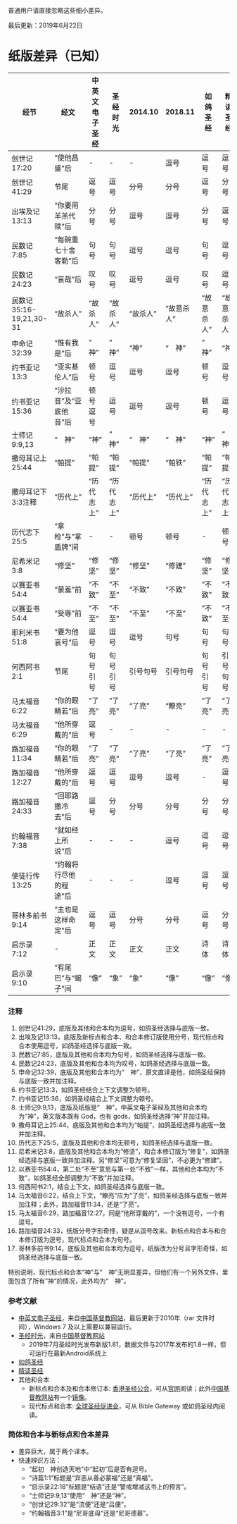 普通用户请直接忽略这些细小差异。

最后更新：2019年6月22日

# 纸版差异（已知）
| 经节 | 经文 | 中英文电子圣经 | 圣经时光 | 2014.10 | 2018.11 | 如鸽圣经 | 精读圣经 |
| ---- | ---- | ---- | ---- | -------- | -------- | ------- | ------ |
| 创世记17:20 | “使他昌盛”后 | - | - | - | 逗号 | 逗号 | 逗号 |
| 创世记41:29 | 节尾 | 逗号 | 逗号 | 分号 | 分号 | 逗号 | 分号 |
| 出埃及记13:13 | “你要用羊羔代赎”后 | 分号 | 分号 | 逗号 | 逗号 | 分号 | 逗号 |
| 民数记7:85 | “每碗重七十舍客勒”后 | 句号 | 句号 | 逗号 | 逗号 | 句号 | 逗号 |
| 民数记24:23 | “哀哉”后 | 叹号 | 叹号 | 逗号 | 逗号 | 叹号 | 逗号 |
| 民数记35:16-19,21,30-31 | “故杀人” | “故杀人” | “故杀人” | “故杀人” | “故意杀人” | “故意杀人” | “故意杀人” |
| 申命记32:39 | “惟有我是”后 | “　神” | “　神” | “神” | “　神” | “　神” | “神” |
| 约书亚记13:3 | “亚实基伦人”后 | 顿号 | 逗号 | 逗号 | 逗号 | 顿号 | 逗号 |
| 约书亚记15:36 | “沙拉音”及“亚底他音”后 | 顿号逗号 | 逗号 | 逗号 | 逗号 | 顿号 | 逗号 |
| 士师记9:9,13 | “　神” | “神” | “　神” | “　神” | “　神” | “神” | “　神” |
| 撒母耳记上25:44 | “帕提” | “帕提” | “帕提” | “帕提” | “帕铁” | “帕提” | “帕提” |
| 撒母耳记下3:3注释 | “历代上” | “历代志上” | “历代志上” | “历代上” | “历代上” | “历代志上” | “历代志上” |
| 历代志下25:5 | “拿枪”与”拿盾牌”间 | - | - | 顿号 | 顿号 | - | 顿号 |
| 尼希米记3:8 | “修坚” | “修坚” | “修坚” | “修坚” | “修建” | “修坚” | “修坚” |
| 以赛亚书54:4 | “蒙羞”前 | “不致” | “不至” | “不致” | “不致” | “不致” | “不致” |
| 以赛亚书54:4 | “受辱”前 | “不至” | “不至” | “不至” | “不至” | “不致” | “不至” |
| 耶利米书51:8 | “要为他哀号”后 | 逗号 | 逗号 | 逗号 | 句号 | 句号 | 句号 |
| 何西阿书2:1 | 节尾 | 句号引号 | 句号引号 | 引号句号 | 引号句号 | 句号引号 | 引号句号 |
| 马太福音6:22 | “你的眼睛若”后 | “了亮” | “了亮” | “了亮” | “瞭亮” | “了亮” | “了亮” |
| 马太福音6:29 | “他所穿戴的”后 | 逗号 | - | - | - | - | - | - |
| 路加福音11:34 | “你的眼睛若”后 | “了亮” | “了亮” | “了亮” | “了亮” | “了亮” | “了亮” |
| 路加福音12:27 | “他所穿戴的”后 | 逗号 | 逗号 | 逗号 | 逗号 | - | 逗号 |
| 路加福音24:33 | “回耶路撒冷去”后 | 逗号 | 分号 | 分号 | 分号 | 分号 | 分号 |
| 约翰福音7:38 | “就如经上所说”后 | - | - | - | 逗号 | 逗号 | 逗号 |
| 使徒行传13:25 | “约翰将行尽他的程途”后 | - | - | - | 逗号 | 逗号 | 逗号 |
| 哥林多前书9:14 | “主也是这样命定”后 | 逗号 | 逗号 | 分号 | 分号 | 逗号 | 分号
| 启示录7:12 | - | 正文 | 正文 | 正文 | 正文 | 诗体 | 诗体 |
| 启示录9:10 | “有尾巴”与“蝎子”间 | “像” | “象” | “象”  | “像” | “像” | “像” |

### 注释
1. 创世记41:29，底版及其他和合本均为逗号，如鸽圣经选择与底版一致。
1. 出埃及记13:13，底版及新标点和合本、和合本修订版使用分号，现代标点和合本使用逗号，如鸽圣经选择与底版一致。
1. 民数记7:85，底版及其他和合本均为句号，如鸽圣经选择与底版一致。
1. 民数记24:23，底版及其他和合本均为叹号，如鸽圣经选择与底版一致。
1. 申命记32:39，底版及其他和合本均为“　神”，原文直译是他，如鸽圣经保持与底版一致并加注释。
1. 约书亚记13:3，如鸽圣经结合上下文调整为顿号。
1. 约书亚记15:36，如鸽圣经结合上下文调整为顿号。
1. 士师记9:9,13，底版及纸版是“　神”，中英文电子圣经及其他和合本均为“神”，英文版本既有 God，也有 gods，如鸽圣经选择“神”并加注释。
1. 撒母耳记上25:44，底版及其他和合本均为“帕提”，如鸽圣经选择与底版一致并加注释。
1. 历代志下25:5，底版及其他和合本均无顿号，如鸽圣经选择与底版一致。
1. 尼希米记3:8，底版及其他和合本均为“修坚”，和合本修订版为“修复”，如鸽圣经选择与底版一致并加注释。另“修坚”可意为“修复坚固”，不必更为“修建”。
1. 以赛亚书54:4，第二处“不至”意思与第一处“不致”一样，其他和合本均为“不致”，如鸽圣经全部调整为“不致”并加注释。
1. 何西阿书2:1，结合上下文，如鸽圣经选择与底版一致。
1. 马太福音6:22，结合上下文，“瞭亮”应为“了亮”，如鸽圣经选择与底版一致并加注释；此外，路加福音11:34，还是“了亮”。
1. 马太福音6:29，路加福音12:27，同是“他所穿戴的”，一个没有逗号，一个有逗号。
1. 路加福音24:33，纸版分号字形奇怪，疑是从逗号改来。新标点和合本与和合本修订版为逗号，现代标点和合本为句号。
1. 哥林多前书9:14，底版及其他和合本均为逗号，纸版改为分号且字形奇怪，如鸽圣经选择与底版一致。

特别说明，现代标点和合本“神”与“　神”无明显差异，但他们有一个另外文件，里面包含了所有“神”的情况，此外均为“　神”。

### 参考文献
- [中英文电子圣经](http://www.ccctspm.org/bibleload)，来自[中国基督教网站](http://www.ccctspm.org/)，最后更新于2010年（rar 文件时间），Windows 7 及以上需要以兼容运行。
- [圣经时光](http://www.ccctspm.org/bibleapp)，来自[中国基督教网站](http://www.ccctspm.org/)
  - 2019年7月圣经时光发布新版1.81，数据文件与2017年发布的1.8一样，但可运行在最新Android系统上
- [如鸽圣经](https://bible.jianyu.io/)
- [精读圣经](http://www.christapp.net/)
- 其他和合本
  - 新标点和合本及和合本修订本: [香港圣经公会](https://www.hkbs.org.hk)，可从[官网](http://rcuv.hkbs.org.hk/)阅读；此外[中国基督教网站](http://www.ccctspm.org/)有一个[镜像](http://bible.ccctspm.org/)。
  - 现代标点和合本: [全球圣经促进会](https://www.globalbibleinitiative.org/)，可从 Bible Gateway 或如鸽圣经内阅读。

### 简体和合本与新标点和合本差异
- 差异巨大，属于两个译本。
- 快速辨识方法：
  - “起初　神创造天地”中“起初”后是否有逗号。
  - “诗篇1:1”标题是“弃恶从善必蒙福”还是“真福”。
  - “启示录22:18”标题是“结语”还是“警戒增减这书上的预言”。
  - “士师记9:9,13”使用“　神”还是“神”。
  - “创世记29:32”是“流便”还是“吕便”。
  - “约翰福音3:1”是“尼哥底母”还是“尼哥德慕”。
